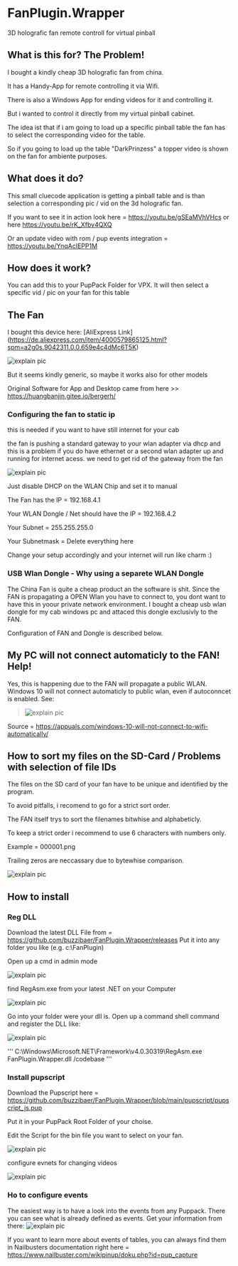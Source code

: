 # FanPlugin.Wrapper
3D holografic fan remote controll for virtual pinball

## What is this for? The Problem!
I bought a kindly cheap 3D holografic fan from china.

It has a Handy-App for remote controlling it via Wifi.

There is also a Windows App for ending videos for it and controlling it.

But i wanted to control it directly from my virtual pinball cabinet.

The idea ist that if i am going to load up a specific pinball table the fan has to select the corresponding video for the table.

So if you going to load up the table "DarkPrinzess" a topper video is shown on the fan for ambiente purposes.


## What does it do?
This small cluecode application is getting a pinball table and is than selection a corresponding pic / vid on the 3d holografic fan.

If you want to see it in action look here = https://youtu.be/gSEaMVhVHcs or here https://youtu.be/rK_Xfbv4QXQ
  
Or an update video with rom / pup events integration = https://youtu.be/YnqAcIEPP1M
  
## How does it work?
You can add this to your PupPack Folder for VPX.
It will then select a specific vid / pic on your fan for this table

## The Fan
I bought this device here: [AliExpress Link] (https://de.aliexpress.com/item/4000579865125.html?spm=a2g0s.9042311.0.0.659e4c4dMc6T5K)

![explain pic](https://github.com/buzzibaer/FanPlugin.Wrapper/blob/main/docmedia/install5.png)

But it seems kindly generic, so maybe it works also for other models

Original Software for App and Desktop came from here >> https://huangbanjin.gitee.io/bergerh/

### Configuring the fan to static ip
this is needed if you want to have still internet for your cab

the fan is pushing a standard gateway to your wlan adapter via dhcp and this is a problem if you do have ethernet or a second wlan adapter up and running for internet acess.
we need to get rid of the gateway from the fan

![explain pic](https://github.com/buzzibaer/FanPlugin.Wrapper/blob/main/docmedia/install3.png)

Just disable DHCP on the WLAN Chip and set it to manual

The Fan has the IP = 192.168.4.1

Your WLAN Dongle / Net should have the IP = 192.168.4.2

Your Subnet = 255.255.255.0

Your Subnetmask = <EMPTY> Delete everything here

Change your setup accordingly and your internet will run like charm :)

### USB Wlan Dongle - Why using a separete WLAN Dongle

The China Fan is quite a cheap product an the software is shit.
Since the FAN is propagating a OPEN Wlan you have to connect to, you dont want to have this in yoour private network environment.
I bought a cheap usb wlan dongle for my cab windows pc and attaced this dongle exclusivly to the FAN.

Configuration of FAN and Dongle is described below.


## My PC will not connect automaticly to the FAN! Help!
Yes, this is happening due to the FAN will propagate a public WLAN.
Windows 10 will not connect automaticly to public wlan, even if autoconncet is enabled.
See:
> ![explain pic](https://github.com/buzzibaer/FanPlugin.Wrapper/blob/main/docmedia/install4.png)
  
Source = https://appuals.com/windows-10-will-not-connect-to-wifi-automatically/

## How to sort my files on the SD-Card / Problems with selection of file IDs

  The files on the SD card of your fan have to be unique and identified by the program.
  
  To avoid pitfalls, i recomend to go for a strict sort order.
  
  The FAN itself trys to sort the filenames bitwhise and alphabeticly.
  
  To keep a strict order i recommend to use 6 characters with numbers only.
  
  Example = 000001.png
  
  Trailing zeros are neccassary due to bytewhise comparison.
  
![explain pic](https://github.com/buzzibaer/FanPlugin.Wrapper/blob/main/docmedia/install11.png)
  
## How to install

### Reg DLL
Download the latest DLL File from = https://github.com/buzzibaer/FanPlugin.Wrapper/releases
Put it into any folder you like (e.g. c:\FanPlugin\)

Open up a cmd in admin mode

![explain pic](https://github.com/buzzibaer/FanPlugin.Wrapper/blob/main/docmedia/install6.png)

find RegAsm.exe from your latest .NET on your Computer

![explain pic](https://github.com/buzzibaer/FanPlugin.Wrapper/blob/main/docmedia/install7.png)


Go into your folder were your dll is.
Open up a command shell command and register the DLL like:

![explain pic](https://github.com/buzzibaer/FanPlugin.Wrapper/blob/main/docmedia/install8.png)

'''
C:\Windows\Microsoft.NET\Framework\v4.0.30319\RegAsm.exe FanPlugin.Wrapper.dll /codebase
'''

### Install pupscript
Download the Pupscript here = https://github.com/buzzibaer/FanPlugin.Wrapper/blob/main/pupscript/pupscript_js.pup

Put it in your PupPack Root Folder of your choise.

Edit the Script for the bin file you want to select on your fan.

![explain pic](https://github.com/buzzibaer/FanPlugin.Wrapper/blob/main/docmedia/install9.png)

configure evnets for changing videos  
  
![explain pic](https://github.com/buzzibaer/FanPlugin.Wrapper/blob/main/docmedia/install10.png)


### Ho to configure events

  The easiest way is to have a look into the events from any Puppack.
  There you can see what is already defined as events.
  Get your information from there:
  ![explain pic](https://github.com/buzzibaer/FanPlugin.Wrapper/blob/main/docmedia/install12.png)
  
  If you want to learn more about events of tables, you can always find them in Nailbusters documentation right here = https://www.nailbuster.com/wikipinup/doku.php?id=pup_capture
  
